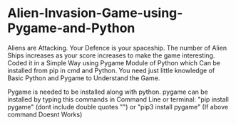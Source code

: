 # Alien-Invasion-Game-using-Pygame-and-Python
Aliens are Attacking. Your Defence is your spaceship. The number of Alien Ships increases as your score increases to make the game interesting. Coded it in a Simple Way using Pygame Module of Python which Can be installed from pip in cmd and Python. You need just little knowledge of Basic Python and Pygame to Understand the Game. 
 
Pygame is needed to be installed along with python.
pygame can be installed by typing this commands in Command Line or terminal:
"pip install pygame"  (dont include double quotes "")
or 
"pip3 install pygame"  (If above command Doesnt Works)
